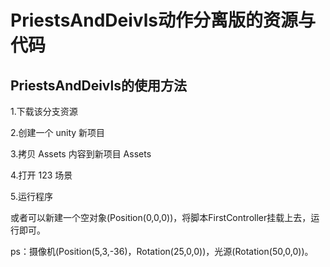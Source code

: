 # PriestsAndDeivls动作分离版的资源与代码

## PriestsAndDeivls的使用方法

1.下载该分支资源

2.创建一个 unity 新项目

3.拷贝 Assets 内容到新项目 Assets

4.打开 123 场景

5.运行程序

或者可以新建一个空对象(Position(0,0,0))，将脚本FirstController挂载上去，运行即可。

ps：摄像机(Position(5,3,-36)，Rotation(25,0,0))，光源(Rotation(50,0,0))。